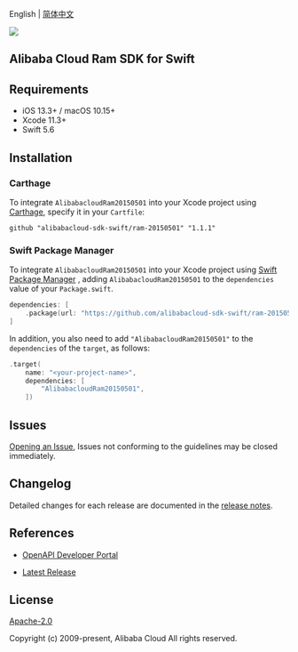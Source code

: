 English | [简体中文](README-CN.md)

![](https://aliyunsdk-pages.alicdn.com/icons/AlibabaCloud.svg)

## Alibaba Cloud Ram SDK for Swift

## Requirements

- iOS 13.3+ / macOS 10.15+
- Xcode 11.3+
- Swift 5.6

## Installation

### Carthage

To integrate `AlibabacloudRam20150501` into your Xcode project using [Carthage](https://github.com/Carthage/Carthage), specify it in your `Cartfile`:

```ogdl
github "alibabacloud-sdk-swift/ram-20150501" "1.1.1"
```

### Swift Package Manager

To integrate `AlibabacloudRam20150501` into your Xcode project using [Swift Package Manager](https://swift.org/package-manager/) , adding `AlibabacloudRam20150501` to the `dependencies` value of your `Package.swift`.

```swift
dependencies: [
    .package(url: "https://github.com/alibabacloud-sdk-swift/ram-20150501.git", from: "1.1.1")
]
```

In addition, you also need to add `"AlibabacloudRam20150501"` to the `dependencies` of the `target`, as follows:

```swift
.target(
    name: "<your-project-name>",
    dependencies: [
        "AlibabacloudRam20150501",
    ])
```

## Issues

[Opening an Issue](https://github.com/alibabacloud-sdk-swift/ram-20150501/issues/new), Issues not conforming to the guidelines may be closed immediately.

## Changelog

Detailed changes for each release are documented in the [release notes](./ChangeLog.txt).

## References

* [OpenAPI Developer Portal](https://next.api.alibabacloud.com/home)
- [Latest Release](https://github.com/alibabacloud-sdk-swift/ram-20150501)

## License

[Apache-2.0](http://www.apache.org/licenses/LICENSE-2.0)

Copyright (c) 2009-present, Alibaba Cloud All rights reserved.
